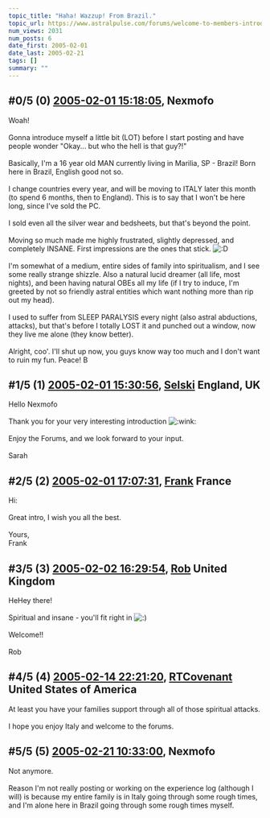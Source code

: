 ```yaml
---
topic_title: "Haha! Wazzup! From Brazil."
topic_url: https://www.astralpulse.com/forums/welcome-to-members-introductions!/haha%21-wazzup%21-from-brazil
num_views: 2031
num_posts: 6
date_first: 2005-02-01
date_last: 2005-02-21
tags: []
summary: ""
---
```


## \#0/5 (0) [2005-02-01 15:18:05](https://www.astralpulse.com/forums/index.php?msg=146334), Nexmofo  ##
<section>
Woah!
<br>
<br>
Gonna introduce myself a little bit (LOT) before I start posting and have people wonder "Okay... but who the hell is that guy?!"
<br>
<br>
Basically, I'm a 16 year old MAN currently living in Marilia, SP - Brazil! Born here in Brazil, English good not so.
<br>
<br>
I change countries every year, and will be moving to ITALY later this month (to spend 6 months, then to England). This is to say that I won't be here long, since I've sold the PC.
<br>
<br>
I sold even all the silver wear and bedsheets, but that's beyond the point.
<br>
<br>
Moving so much made me highly frustrated, slightly depressed, and completely INSANE. First impressions are the ones that stick.
<img alt=":D" class="smiley" src="https://www.astralpulse.com/forums/Smileys/fugue/cheesy.png" title="Cheesy"/>
<br>
<br>
I'm somewhat of a medium, entire sides of family into spiritualism, and I see some really strange shizzle. Also a natural lucid dreamer (all life, most nights), and been having natural OBEs all my life (if I try to induce, I'm greeted by not so friendly astral entities which want nothing more than rip out my head).
<br>
<br>
I used to suffer from SLEEP PARALYSIS every night (also astral abductions, attacks), but that's before I totally LOST it and punched out a window, now they live me alone (they know better).
<br>
<br>
Alright, coo'. I'll shut up now, you guys know way too much and I don't want to ruin my fun. Peace! B
</section>

## \#1/5 (1) [2005-02-01 15:30:56](https://www.astralpulse.com/forums/index.php?msg=146338), [Selski](https://www.astralpulse.com/forums/profile/?u=6012) England, UK ##
<section>
Hello Nexmofo
<br>
<br>
Thank you for your very interesting introduction
<img alt=":wink:" class="smiley" src="https://www.astralpulse.com/forums/Smileys/fugue/wink.png" title="Wink"/>
<br>
<br>
Enjoy the Forums, and we look forward to your input.
<br>
<br>
Sarah
</section>

## \#2/5 (2) [2005-02-01 17:07:31](https://www.astralpulse.com/forums/index.php?msg=146368), [Frank](https://www.astralpulse.com/forums/profile/?u=359) France ##
<section>
Hi:
<br>
<br>
Great intro, I wish you all the best.
<br>
<br>
Yours,
<br>
Frank
</section>

## \#3/5 (3) [2005-02-02 16:29:54](https://www.astralpulse.com/forums/index.php?msg=146545), [Rob](https://www.astralpulse.com/forums/profile/?u=65) United Kingdom ##
<section>
HeHey there!
<br>
<br>
Spiritual and insane - you'll fit right in
<img alt=":)" class="smiley" src="https://www.astralpulse.com/forums/Smileys/fugue/smiley.png" title="Smiley"/>
<br>
<br>
Welcome!!
<br>
<br>
Rob
</section>

## \#4/5 (4) [2005-02-14 22:21:20](https://www.astralpulse.com/forums/index.php?msg=149525), [RTCovenant](https://www.astralpulse.com/forums/profile/?u=8389) United States of America ##
<section>
At least you have your families support through all of those spiritual attacks.
<br>
<br>
I hope you enjoy Italy and welcome to the forums.
</section>

## \#5/5 (5) [2005-02-21 10:33:00](https://www.astralpulse.com/forums/index.php?msg=151175), Nexmofo  ##
<section>
Not anymore.
<br>
<br>
Reason I'm not really posting or working on the experience log (although I will) is because my entire family is in Italy going through some rough times, and I'm alone here in Brazil going through some rough times myself.
</section>